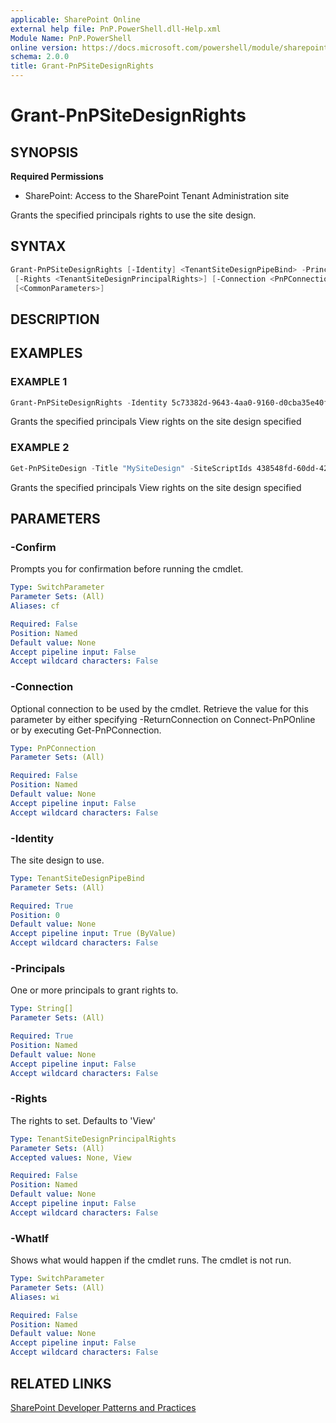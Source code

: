 ```yaml
---
applicable: SharePoint Online
external help file: PnP.PowerShell.dll-Help.xml
Module Name: PnP.PowerShell
online version: https://docs.microsoft.com/powershell/module/sharepoint-pnp/grant-pnpsitedesignrights
schema: 2.0.0
title: Grant-PnPSiteDesignRights
---
```


# Grant-PnPSiteDesignRights

## SYNOPSIS

**Required Permissions**

* SharePoint: Access to the SharePoint Tenant Administration site

Grants the specified principals rights to use the site design.

## SYNTAX

```powershell
Grant-PnPSiteDesignRights [-Identity] <TenantSiteDesignPipeBind> -Principals <String[]>
 [-Rights <TenantSiteDesignPrincipalRights>] [-Connection <PnPConnection>]  
 [<CommonParameters>]
```

## DESCRIPTION

## EXAMPLES

### EXAMPLE 1
```powershell
Grant-PnPSiteDesignRights -Identity 5c73382d-9643-4aa0-9160-d0cba35e40fd -Principals "myuser@mydomain.com","myotheruser@mydomain.com"
```

Grants the specified principals View rights on the site design specified

### EXAMPLE 2
```powershell
Get-PnPSiteDesign -Title "MySiteDesign" -SiteScriptIds 438548fd-60dd-42cf-b843-2db506c8e259 -WebTemplate TeamSite | Grant-PnPSiteDesignRights -Principals "myuser@mydomain.com","myotheruser@mydomain.com"
```

Grants the specified principals View rights on the site design specified

## PARAMETERS

### -Confirm
Prompts you for confirmation before running the cmdlet.

```yaml
Type: SwitchParameter
Parameter Sets: (All)
Aliases: cf

Required: False
Position: Named
Default value: None
Accept pipeline input: False
Accept wildcard characters: False
```

### -Connection
Optional connection to be used by the cmdlet. Retrieve the value for this parameter by either specifying -ReturnConnection on Connect-PnPOnline or by executing Get-PnPConnection.

```yaml
Type: PnPConnection
Parameter Sets: (All)

Required: False
Position: Named
Default value: None
Accept pipeline input: False
Accept wildcard characters: False
```

### -Identity
The site design to use.

```yaml
Type: TenantSiteDesignPipeBind
Parameter Sets: (All)

Required: True
Position: 0
Default value: None
Accept pipeline input: True (ByValue)
Accept wildcard characters: False
```

### -Principals
One or more principals to grant rights to.

```yaml
Type: String[]
Parameter Sets: (All)

Required: True
Position: Named
Default value: None
Accept pipeline input: False
Accept wildcard characters: False
```

### -Rights
The rights to set. Defaults to 'View'

```yaml
Type: TenantSiteDesignPrincipalRights
Parameter Sets: (All)
Accepted values: None, View

Required: False
Position: Named
Default value: None
Accept pipeline input: False
Accept wildcard characters: False
```

### -WhatIf
Shows what would happen if the cmdlet runs. The cmdlet is not run.

```yaml
Type: SwitchParameter
Parameter Sets: (All)
Aliases: wi

Required: False
Position: Named
Default value: None
Accept pipeline input: False
Accept wildcard characters: False
```

## RELATED LINKS

[SharePoint Developer Patterns and Practices](https://aka.ms/sppnp)